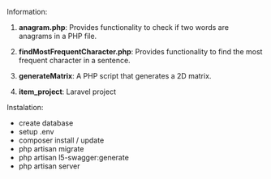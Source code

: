 Information:

1. **anagram.php**: Provides functionality to check if two words are anagrams in a PHP file.

2. **findMostFrequentCharacter.php**: Provides functionality to find the most frequent character in a sentence.

3. **generateMatrix**: A PHP script that generates a 2D matrix.

4. **item_project**: Laravel project

Instalation:

- create database
- setup .env
- composer install / update
- php artisan migrate
- php artisan l5-swagger:generate
- php artisan server